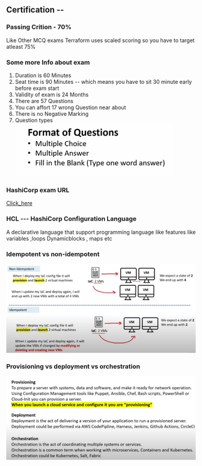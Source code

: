 ## Certification --

### Passing Crition - 70%  

<p> Like Other MCQ exams Terraform uses scaled scoring so you have to target atleast 75%  </p>

### Some more Info about exam 

<ol>
  <li> Duration is 60 Minutes  </li>
  <li> Seat time is 90 Minutes -- which means you have to sit 30 minute early before exam start  </li>
  <li> Validity of exam is 24 Months  </li>
  <li> There are 57 Questions </li>
  <li> You can affort 17 wrong Question near about </li>
  <li> There is no Negative Marking  </li>
  <li> Question types  </li>
  <img src="images/qtype.png">
  
</ol>

### HashiCorp exam URL 
[Click_here](https://www.hashicorp.com/certification/terraform-associate)

### HCL --- HashiCorp Configuration Language 

<p> A declarative language that support programming language like features like variables ,loops Dynamicblocks , maps etc </p>

### Idempotent vs non-idempotent 

<img src="images/idem.jpg">

### Provisioning vs deployment vs orchestration 

<img src="images/prov.png">




